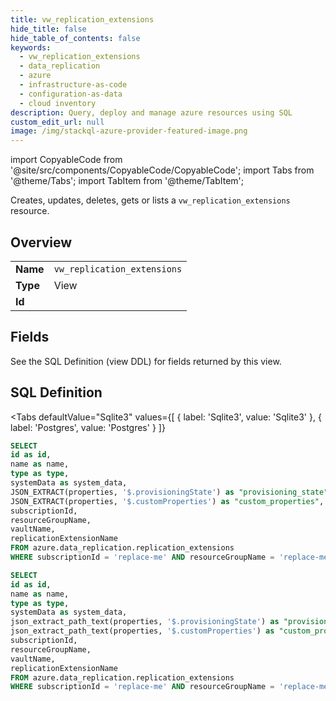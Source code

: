 ```yaml
--- 
title: vw_replication_extensions
hide_title: false
hide_table_of_contents: false
keywords:
  - vw_replication_extensions
  - data_replication
  - azure
  - infrastructure-as-code
  - configuration-as-data
  - cloud inventory
description: Query, deploy and manage azure resources using SQL
custom_edit_url: null
image: /img/stackql-azure-provider-featured-image.png
---
```


import CopyableCode from '@site/src/components/CopyableCode/CopyableCode';
import Tabs from '@theme/Tabs';
import TabItem from '@theme/TabItem';

Creates, updates, deletes, gets or lists a <code>vw_replication_extensions</code> resource.

## Overview
<table><tbody>
<tr><td><b>Name</b></td><td><code>vw_replication_extensions</code></td></tr>
<tr><td><b>Type</b></td><td>View</td></tr>
<tr><td><b>Id</b></td><td><CopyableCode code="azure.data_replication.vw_replication_extensions" /></td></tr>
</tbody></table>

## Fields

See the SQL Definition (view DDL) for fields returned by this view.

## SQL Definition

<Tabs
defaultValue="Sqlite3"
values={[
{ label: 'Sqlite3', value: 'Sqlite3' },
{ label: 'Postgres', value: 'Postgres' }
]}
>
<TabItem value="Sqlite3">

```sql
SELECT
id as id,
name as name,
type as type,
systemData as system_data,
JSON_EXTRACT(properties, '$.provisioningState') as "provisioning_state",
JSON_EXTRACT(properties, '$.customProperties') as "custom_properties",
subscriptionId,
resourceGroupName,
vaultName,
replicationExtensionName
FROM azure.data_replication.replication_extensions
WHERE subscriptionId = 'replace-me' AND resourceGroupName = 'replace-me' AND vaultName = 'replace-me';
```

</TabItem>
<TabItem value="Postgres">

```sql
SELECT
id as id,
name as name,
type as type,
systemData as system_data,
json_extract_path_text(properties, '$.provisioningState') as "provisioning_state",
json_extract_path_text(properties, '$.customProperties') as "custom_properties",
subscriptionId,
resourceGroupName,
vaultName,
replicationExtensionName
FROM azure.data_replication.replication_extensions
WHERE subscriptionId = 'replace-me' AND resourceGroupName = 'replace-me' AND vaultName = 'replace-me';
```

</TabItem>
</Tabs>

